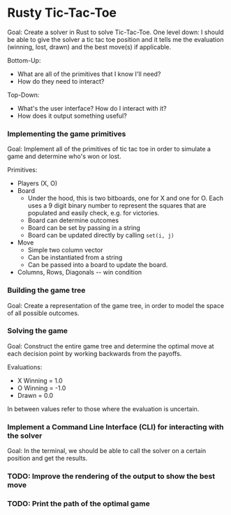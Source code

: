 # Rusty Tic-Tac-Toe

Goal: Create a solver in Rust to solve Tic-Tac-Toe.
One level down: I should be able to give the solver a tic tac toe position and it tells me the evaluation (winning, lost, drawn) and the best move(s) if applicable.

Bottom-Up: 
* What are all of the primitives that I know I'll need?  
* How do they need to interact?

Top-Down:
* What's the user interface?  How do I interact with it?
* How does it output something useful?

### Implementing the game primitives

Goal: Implement all of the primitives of tic tac toe in order to simulate a game and determine who's won or lost.

Primitives:
* Players (X, O)
* Board
    * Under the hood, this is two bitboards, one for X and one for O.  Each uses a 9 digit binary number to represent the squares that are populated and easily check, e.g. for victories.  
    * Board can determine outcomes
    * Board can be set by passing in a string
    * Board can be updated directly by calling `set(i, j)`
* Move
    * Simple two column vector
    * Can be instantiated from a string
    * Can be passed into a board to update the board.
* Columns, Rows, Diagonals -- win condition

### Building the game tree

Goal: Create a representation of the game tree, in order to model the space of all possible outcomes.

### Solving the game

Goal: Construct the entire game tree and determine the optimal move at each decision point by working backwards from the payoffs.  

Evaluations:
* X Winning = 1.0
* O Winning = -1.0
* Drawn = 0.0

In between values refer to those where the evaluation is uncertain.

### Implement a Command Line Interface (CLI) for interacting with the solver

Goal: In the terminal, we should be able to call the solver on a certain position and get the results.

### TODO: Improve the rendering of the output to show the best move

### TODO: Print the path of the optimal game